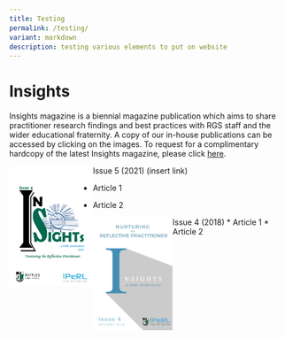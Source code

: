 ```yaml
---
title: Testing
permalink: /testing/
variant: markdown
description: testing various elements to put on website
---
```

# Insights
Insights magazine is a biennial magazine publication which aims to share practitioner research findings and best practices with RGS staff and the wider educational fraternity. A copy of our in-house publications can be accessed by clicking on the images. To request for a complimentary hardcopy of the latest Insights magazine, please click [here](https://docs.google.com/forms/d/e/1FAIpQLSfDl4vV7llMZwQXm0aOMw9flvkLZJOhtk3rGtmEIKUAgGVOFQ/viewform?usp=sf_link).


  <img align="left" style="width: 30%" alt="" src="/images/Insights/2021%20insight.png">



Issue 5 (2021) (insert link)
* Article 1
* Article 2



  <img align="left" style="width: 30%" alt="" src="/images/Insights/2018%20insights.png">


<p></p>
Issue 4 (2018)
* Article 1
* Article 2 
